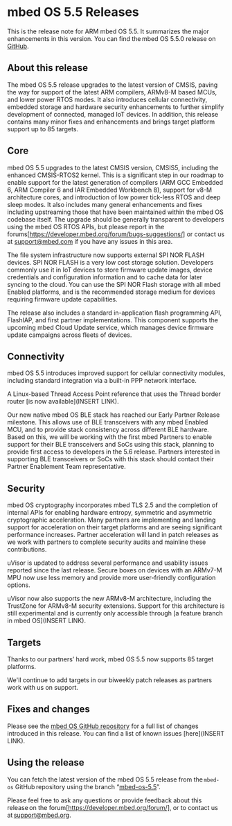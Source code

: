 # mbed OS 5.5 Releases

This is the release note for ARM mbed OS 5.5. It summarizes the major enhancements in this version. You can find the mbed OS 5.5.0 release on [GitHub](https://github.com/ARMmbed/mbed-os/tree/mbed-os-5.5).

## About this release

The mbed OS 5.5 release upgrades to the latest version of CMSIS, paving the way for support of the latest ARM compilers, ARMv8-M based MCUs, and lower power RTOS modes. It also introduces cellular connectivity, embedded storage and hardware security enhancements to further simplify development of connected, managed IoT devices. In addition, this release contains many minor fixes and enhancements and brings target platform support up to 85 targets.

## Core 

mbed OS 5.5 upgrades to the latest CMSIS version, CMSIS5, including the enhanced CMSIS-RTOS2 kernel. This is a significant step in our roadmap to enable support for the latest generation of compilers (ARM GCC Embedded 6, ARM Compiler 6 and IAR Embedded Workbench 8), support for v8-M architecture cores, and introduction of low power tick-less RTOS and deep sleep modes. It also includes many general enhancements and fixes including upstreaming those that have been maintained within the mbed OS codebase itself. The upgrade should be generally transparent to developers using the mbed OS RTOS APIs, but please report in the forums[https://developer.mbed.org/forum/bugs-suggestions/] or contact us at support@mbed.com if you have any issues in this area.

The file system infrastructure now supports external SPI NOR FLASH devices. SPI NOR FLASH is a very low cost storage solution. Developers commonly use it in IoT devices to store firmware update images, device credentials and configuration information and to cache data for later syncing to the cloud. You can use the SPI NOR Flash storage with all mbed Enabled platforms, and is the recommended storage medium for devices requiring firmware update capabilities.

The release also includes a standard in-application flash programming API, FlashIAP, and first partner implementations. This component supports the upcoming mbed Cloud Update service, which manages device firmware update campaigns across fleets of devices.

## Connectivity 

mbed OS 5.5 introduces improved support for cellular connectivity modules, including standard integration via a built-in PPP network interface.

A Linux-based Thread Access Point reference that uses the Thread border router [is now available](INSERT LINK).

Our new native mbed OS BLE stack has reached our Early Partner Release milestone. This allows use of BLE transceivers with any mbed Enabled MCU, and to provide stack consistency across different BLE hardware. Based on this, we will be working with the first mbed Partners to enable support for their BLE transceivers and SoCs using this stack, planning to provide first access to developers in the 5.6 release. Partners interested in supporting BLE transceivers or SoCs with this stack should contact their Partner Enablement Team representative.

## Security 

mbed OS cryptography incorporates mbed TLS 2.5 and the completion of internal APIs for enabling hardware entropy, symmetric and asymmetric cryptographic acceleration. Many partners are implementing and landing support for acceleration on their target platforms and are seeing significant performance increases. Partner acceleration will land in patch releases as we work with partners to complete security audits and mainline these contributions.

uVisor is updated to address several performance and usability issues reported since the last release. Secure boxes on devices with an ARMv7-M MPU now use less memory and provide more user-friendly configuration options.

uVisor now also supports the new ARMv8-M architecture, including the TrustZone for ARMv8-M security extensions. Support for this architecture is still experimental and is currently only accessible through [a feature branch in mbed OS](INSERT LINK).

## Targets

Thanks to our partners’ hard work, mbed OS 5.5 now supports 85 target platforms.

We'll continue to add targets in our biweekly patch releases as partners work with us on support.

## Fixes and changes

Please see the [mbed OS GitHub repository](https://github.com/ARMmbed/mbed-os/tree/mbed-os-5.5) for a full list of changes introduced in this release. You can find a list of known issues [here](INSERT LINK).

## Using the release 

You can fetch the latest version of the mbed OS 5.5 release from the `mbed-os` GitHub repository using the branch “[mbed-os-5.5](https://github.com/ARMmbed/mbed-os/tree/mbed-os-5.5)”.

Please feel free to ask any questions or provide feedback about this release on the forum[https://developer.mbed.org/forum/], or to contact us at support@mbed.org.
